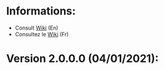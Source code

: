 # Informations:
  - Consult [Wiki](https://github.com/daerlnaxe/DxTBoxCore/wiki) (En)
  - Consultez le [Wiki](https://github.com/daerlnaxe/DxTBoxCore/wiki/Menu---fr) (Fr)


# Version 2.0.0.0 (04/01/2021):

